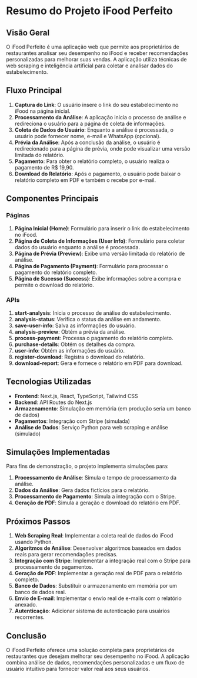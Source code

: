 # Resumo do Projeto iFood Perfeito

## Visão Geral

O iFood Perfeito é uma aplicação web que permite aos proprietários de restaurantes analisar seu desempenho no iFood e receber recomendações personalizadas para melhorar suas vendas. A aplicação utiliza técnicas de web scraping e inteligência artificial para coletar e analisar dados do estabelecimento.

## Fluxo Principal

1. **Captura do Link**: O usuário insere o link do seu estabelecimento no iFood na página inicial.
2. **Processamento da Análise**: A aplicação inicia o processo de análise e redireciona o usuário para a página de coleta de informações.
3. **Coleta de Dados do Usuário**: Enquanto a análise é processada, o usuário pode fornecer nome, e-mail e WhatsApp (opcional).
4. **Prévia da Análise**: Após a conclusão da análise, o usuário é redirecionado para a página de prévia, onde pode visualizar uma versão limitada do relatório.
5. **Pagamento**: Para obter o relatório completo, o usuário realiza o pagamento de R$ 19,90.
6. **Download do Relatório**: Após o pagamento, o usuário pode baixar o relatório completo em PDF e também o recebe por e-mail.

## Componentes Principais

### Páginas

1. **Página Inicial (Home)**: Formulário para inserir o link do estabelecimento no iFood.
2. **Página de Coleta de Informações (User Info)**: Formulário para coletar dados do usuário enquanto a análise é processada.
3. **Página de Prévia (Preview)**: Exibe uma versão limitada do relatório de análise.
4. **Página de Pagamento (Payment)**: Formulário para processar o pagamento do relatório completo.
5. **Página de Sucesso (Success)**: Exibe informações sobre a compra e permite o download do relatório.

### APIs

1. **start-analysis**: Inicia o processo de análise do estabelecimento.
2. **analysis-status**: Verifica o status da análise em andamento.
3. **save-user-info**: Salva as informações do usuário.
4. **analysis-preview**: Obtém a prévia da análise.
5. **process-payment**: Processa o pagamento do relatório completo.
6. **purchase-details**: Obtém os detalhes da compra.
7. **user-info**: Obtém as informações do usuário.
8. **register-download**: Registra o download do relatório.
9. **download-report**: Gera e fornece o relatório em PDF para download.

## Tecnologias Utilizadas

- **Frontend**: Next.js, React, TypeScript, Tailwind CSS
- **Backend**: API Routes do Next.js
- **Armazenamento**: Simulação em memória (em produção seria um banco de dados)
- **Pagamentos**: Integração com Stripe (simulada)
- **Análise de Dados**: Serviço Python para web scraping e análise (simulado)

## Simulações Implementadas

Para fins de demonstração, o projeto implementa simulações para:

1. **Processamento de Análise**: Simula o tempo de processamento da análise.
2. **Dados da Análise**: Gera dados fictícios para o relatório.
3. **Processamento de Pagamento**: Simula a integração com o Stripe.
4. **Geração de PDF**: Simula a geração e download do relatório em PDF.

## Próximos Passos

1. **Web Scraping Real**: Implementar a coleta real de dados do iFood usando Python.
2. **Algoritmos de Análise**: Desenvolver algoritmos baseados em dados reais para gerar recomendações precisas.
3. **Integração com Stripe**: Implementar a integração real com o Stripe para processamento de pagamentos.
4. **Geração de PDF**: Implementar a geração real de PDF para o relatório completo.
5. **Banco de Dados**: Substituir o armazenamento em memória por um banco de dados real.
6. **Envio de E-mail**: Implementar o envio real de e-mails com o relatório anexado.
7. **Autenticação**: Adicionar sistema de autenticação para usuários recorrentes.

## Conclusão

O iFood Perfeito oferece uma solução completa para proprietários de restaurantes que desejam melhorar seu desempenho no iFood. A aplicação combina análise de dados, recomendações personalizadas e um fluxo de usuário intuitivo para fornecer valor real aos seus usuários. 